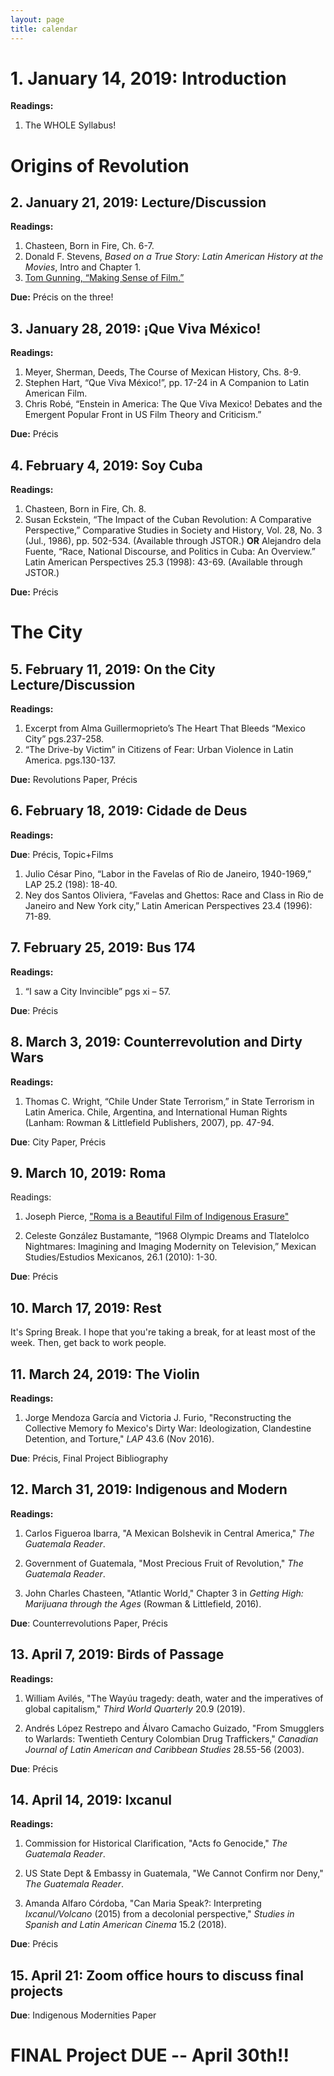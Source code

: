 ```yaml
---
layout: page
title: calendar
---
```


# 1. January 14, 2019: Introduction

**Readings:**

1. The WHOLE Syllabus!

# Origins of Revolution

## 2. January 21, 2019: Lecture/Discussion

**Readings:**

1. Chasteen, Born in Fire, Ch. 6-7.
2. Donald F. Stevens, *Based on a True Story: Latin American History at the
   Movies*, Intro and Chapter 1.
3. [Tom Gunning, “Making Sense of
   Film.”](http://historymatters.gmu.edu/mse/film/)

**Due:** Précis on the three!


## 3. January 28, 2019: ¡Que Viva México!

**Readings:**

1. Meyer, Sherman, Deeds, The Course of Mexican History, Chs. 8-9.
2. Stephen Hart, “Que Viva México!”, pp. 17-24 in A Companion to Latin American Film.
2. Chris Robé, “Enstein in America: The Que Viva Mexico! Debates and the Emergent Popular Front in US Film Theory and Criticism.”

**Due:** Précis

## 4. February 4, 2019: Soy Cuba

**Readings:** 

1. Chasteen, Born in Fire, Ch. 8.
2. Susan Eckstein, “The Impact of the Cuban Revolution: A Comparative
   Perspective,” Comparative Studies in Society and History, Vol. 28, No.
   3 (Jul., 1986), pp. 502-534. (Available through JSTOR.) **OR** Alejandro dela Fuente, “Race, National Discourse, and Politics in Cuba: An Overview.” Latin American Perspectives 25.3 (1998): 43-69. (Available through JSTOR.)

**Due:** Précis

# The City

## 5. February 11, 2019: On the City Lecture/Discussion

**Readings:**

1. Excerpt from Alma Guillermoprieto’s The Heart That Bleeds “Mexico City” pgs.237-258.
2. “The Drive-by Victim” in Citizens of Fear: Urban Violence in Latin America. pgs.130-137.

**Due:** Revolutions Paper, Précis

## 6. February 18, 2019: Cidade de Deus

**Readings:**

**Due**: Précis, Topic+Films

1. Julio César Pino, “Labor in the Favelas of Rio de Janeiro, 1940-1969,” LAP 25.2 (198): 18-40.
2. Ney dos Santos Oliviera, “Favelas and Ghettos: Race and Class in Rio de Janeiro and New York city,” Latin American Perspectives 23.4 (1996): 71-89.


## 7. February 25, 2019: Bus 174

**Readings:**

1. “I saw a City Invincible” pgs xi – 57.

**Due**: Précis

## 8. March 3, 2019: Counterrevolution and Dirty Wars

**Readings:**

1. Thomas C. Wright, “Chile Under State Terrorism,” in State Terrorism in Latin America. Chile, Argentina, and International Human Rights (Lanham: Rowman & Littlefield Publishers, 2007), pp. 47-94.

**Due**: City Paper, Précis 

## 9. March 10, 2019: Roma

Readings: 

1. Joseph Pierce, ["Roma is a Beautiful Film of Indigenous
   Erasure"](https://newsmaven.io/indiancountrytoday/opinion/roma-is-a-beautiful-film-of-indigenous-erasure-BuOrS3iGSEmLaNZcSHP2Uw)

2. Celeste González Bustamante, “1968 Olympic Dreams and Tlatelolco Nightmares: Imagining and Imaging Modernity on Television,” Mexican Studies/Estudios Mexicanos, 26.1 (2010): 1-30.

**Due**: Précis 

## 10. March 17, 2019: Rest

It's Spring Break. I hope that you're taking a break, for at least most of the
week. Then, get back to work people.

## 11. March 24, 2019: The Violin

**Readings:**

1. Jorge Mendoza García and Victoria J. Furio, "Reconstructing the
   Collective Memory fo Mexico's Dirty War: Ideologization, Clandestine
   Detention, and Torture," *LAP* 43.6 (Nov 2016).

**Due**: Précis, Final Project Bibliography

## 12. March 31, 2019: Indigenous and Modern

**Readings:**

1. Carlos Figueroa Ibarra, "A Mexican Bolshevik in Central America," *The
   Guatemala Reader*.

2. Government of Guatemala, "Most Precious Fruit of Revolution," *The
   Guatemala Reader*.

3. John Charles Chasteen, "Atlantic World," Chapter 3 in *Getting High:
   Marijuana through the Ages* (Rowman & Littlefield, 2016).

**Due**: Counterrevolutions Paper, Précis

## 13. April 7, 2019: Birds of Passage

**Readings:**

1. William Avilés, "The Wayúu tragedy: death, water and the imperatives of
   global capitalism," *Third World Quarterly* 20.9 (2019).

2. Andrés López Restrepo and Álvaro Camacho Guizado, "From Smugglers to
   Warlards: Twentieth Century Colombian Drug Traffickers," *Canadian
   Journal of Latin American and Caribbean Studies* 28.55-56 (2003).

**Due**: Précis

## 14. April 14, 2019: Ixcanul

**Readings:**

1. Commission for Historical Clarification, "Acts fo Genocide," *The
   Guatemala Reader*.

2. US State Dept & Embassy in Guatemala, "We Cannot Confirm nor Deny,"
   *The Guatemala Reader*.

3. Amanda Alfaro Córdoba, "Can Maria Speak?: Interpreting
   *Ixcanul/Volcano* (2015) from a decolonial perspective," *Studies in
   Spanish and Latin American Cinema* 15.2 (2018).


**Due**: Précis

## 15. April 21: Zoom office hours to discuss final projects

**Due**: Indigenous Modernities Paper


# FINAL Project DUE  -- April 30th!!


